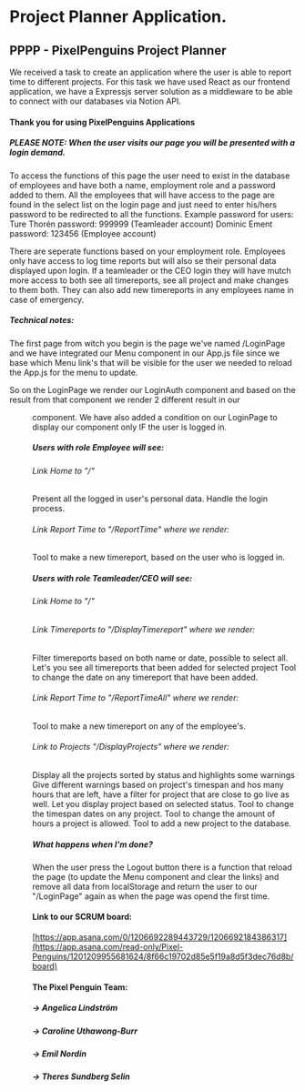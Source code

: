 # Project Planner Application.
## PPPP - PixelPenguins Project Planner
We received a task to create an application where the user is able to report time to different projects.
For this task we have used React as our frontend application, we have a Expressjs server solution as a middleware to be able to connect with our databases via Notion API. 

#### Thank you for using PixelPenguins Applications
##### PLEASE NOTE: When the user visits our page you will be presented with a login demand.
To access the functions of this page the user need to exist in the database of employees and have both a name, employment role and a password added to them. All the employees that
will have access to the page are found in the select list on the login page and just need to enter his/hers password to be redirected to all the functions.
Example password for users:
Ture Thorén password: 999999 (Teamleader account)
Dominic Ement password: 123456 (Employee account)

There are seperate functions based on your employment role. Employees only have access to log time reports but will also se their personal data displayed upon login.
If a teamleader or the CEO login they will have mutch more access to both see all timereports, see all project and make changes to them both. 
They can also add new timereports in any employees name in case of emergency.

##### Technical notes:
The first page from witch you begin is the page we've named /LoginPage
and we have integrated our Menu component in our App.js file since we base which Menu link's that will be visible for the user
we needed to reload the App.js for the menu to update. 

So on the LoginPage we render our LoginAuth component and based on the result from that component we 
render 2 different result in our <Menu/> component. We have also added a condition on our LoginPage to display our 
<UserVisualize/> component only IF the user is logged in.

##### Users with role Employee will see: 
###### Link Home to "/" 
<UserVisualize/> Present all the logged in user's personal data.
<LoginAuth/> Handle the login process.

###### Link Report Time to "/ReportTime" where we render:
<LogTimereport/> Tool to make a new timereport, based on the user who is logged in. 

##### Users with role Teamleader/CEO will see:
###### Link Home to "/"

###### Link Timereports to "/DisplayTimereport" where we render:
<FilterTimereports/> Filter timereports based on both name or date, possible to select all.
<FilterProjectReports/> Let's you see all timereports that been added for selected project
<TimereportInputEdit/> Tool to change the date on any timereport that have been added. 

###### Link Report Time to "/ReportTimeAll" where we render:
<AddTimeReport>  Tool to make a new timereport on any of the employee's.

###### Link to Projects "/DisplayProjects" where we render: 
<AlertCompareEndDate/> Display all the projects sorted by status and highlights some warnings 
<Alert/> Give different warnings based on project's timespan and hos many hours that are left, have a filter for project that are close to go live as well. 
<ActiveProjects/> Let you display project based on selected status.
<ProjectInputEdit/> Tool to change the timespan dates on any project.
<ProjectHoursEdit/> Tool to change the amount of hours a project is allowed. 
<AddNewProject/> Tool to add a new project to the database.

##### What happens when I'm done?
When the user press the Logout button there is a function that reload the page (to update the Menu component and clear the links) and remove all
data from localStorage and return the user to our "/LoginPage" again as when the page was opend the first time.

#### Link to our SCRUM board:
[https://app.asana.com/0/1206692289443729/1206692184386317](https://app.asana.com/read-only/Pixel-Penguins/1201209955681624/8f66c19702d85e5f19a8d5f3dec76d8b/board)

#### The Pixel Penguin Team:
##### -> Angelica Lindström
##### -> Caroline Uthawong-Burr
##### -> Emil Nordin
##### -> Theres Sundberg Selin






















